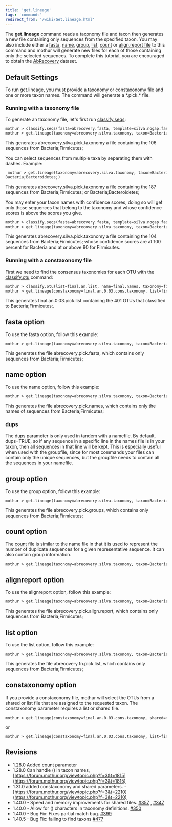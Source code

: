 ```yaml
---
title: 'get.lineage'
tags: 'commands'
redirect_from: '/wiki/Get.lineage.html'
---
```

The **get.lineage** command reads a taxonomy file
and taxon then generates a new file containing only sequences from the
specified taxon. You may also include either a [
fasta](fasta_file), [ name](name_file), [
group](group_file), [ list](list_file), [
count](Count_File) or [align.report
file](align.report_file) to this command and mothur will
generate new files for each of those containing only the selected
sequences. To complete this tutorial, you are encouraged to obtain the [
AbRecovery](https://mothur.s3.us-east-2.amazonaws.com/wiki/abrecovery.zip) dataset.


## Default Settings

To run get.lineage, you must provide a taxonomy or constaxonomy file and
one or more taxon names. The command will generate a \*.pick.\* file.

### Running with a taxonomy file

To generate an taxonomy file, let\'s first run
[classify.seqs](classify.seqs):

    mothur > classify.seqs(fasta=abrecovery.fasta, template=silva.nogap.fasta, taxonomy=silva.bacteria.silva.tax)
    mothur > get.lineage(taxonomy=abrecovery.silva.taxonomy, taxon=Bacteria;Firmicutes;)

This generates abrecovery.silva.pick.taxonomy a file containing the 106
sequences from Bacteria;Firmicutes;

You can select sequences from multiple taxa by separating them with
dashes. Example:

     mothur > get.lineage(taxonomy=abrecovery.silva.taxonomy, taxon=Bacteria;Firmicutes;-Bacteria;Bacteroidetes;)

This generates abrecovery.silva.pick.taxonomy a file containing the 187
sequences from Bacteria;Firmicutes; or Bacteria;Bacteroidetes;

You may enter your taxon names with confidence scores, doing so will get
only those sequences that belong to the taxonomy and whose confidence
scores is above the scores you give.

    mothur > classify.seqs(fasta=abrecovery.fasta, template=silva.nogap.fasta, taxonomy=silva.bacteria.silva.tax)
    mothur > get.lineage(taxonomy=abrecovery.silva.taxonomy, taxon=Bacteria(100);Firmicutes(90);)

This generates abrecovery.silva.pick.taxonomy a file containing the 104
sequences from Bacteria;Firmicutes; whose confidence scores are at 100
percent for Bacteria and at or above 90 for Firmicutes.

### Running with a constaxonomy file

First we need to find the consensus taxonomies for each OTU with the
[classify.otu](classify.otu) command:

    mothur > classify.otu(list=final.an.list, name=final.names, taxonomy=final.taxonomy)
    mothur > get.lineage(constaxonomy=final.an.0.03.cons.taxonomy, list=final.an.list, taxon=Bacteria;Firmicutes;, label=0.03)

This generates final.an.0.03.pick.list containing the 401 OTUs that
classified to Bacteria;Firmicutes;.

## fasta option

To use the fasta option, follow this example:

    mothur > get.lineage(taxonomy=abrecovery.silva.taxonomy, taxon=Bacteria;Firmicutes;, fasta=abrecovery.fasta)

This generates the file abrecovery.pick.fasta, which contains only
sequences from Bacteria;Firmicutes;

## name option

To use the name option, follow this example:

    mothur > get.lineage(taxonomy=abrecovery.silva.taxonomy, taxon=Bacteria;Firmicutes;, name=abrecovery.names)

This generates the file abrecovery.pick.names, which contains only the
names of sequences from Bacteria;Firmicutes;

### dups

The dups parameter is only used in tandem with a namefile. By default,
dups=TRUE, so if any sequence in a specific line in the names file is in
your taxon, then all sequences in that line will be kept. This is
especially useful when used with the groupfile, since for most commands
your files can contain only the unique sequences, but the groupfile
needs to contain all the sequences in your namefile.

## group option

To use the group option, follow this example:

    mothur > get.lineage(taxonomy=abrecovery.silva.taxonomy, taxon=Bacteria;Firmicutes;, group=abrecovery.groups)

This generates the file abrecovery.pick.groups, which contains only
sequences from Bacteria;Firmicutes;

## count option

The [ count](Count_File) file is similar to the name file in
that it is used to represent the number of duplicate sequences for a
given representative sequence. It can also contain group information.

    mothur > get.lineage(taxonomy=abrecovery.silva.taxonomy, taxon=Bacteria;Firmicutes;, count=abrecovery.count_table)

## alignreport option

To use the alignreport option, follow this example:

    mothur > get.lineage(taxonomy=abrecovery.silva.taxonomy, taxon=Bacteria;Firmicutes;, alignreport=abrecovery.align.report)

This generates the file abrecovery.pick.align.report, which contains
only sequences from Bacteria;Firmicutes;

## list option

To use the list option, follow this example:

    mothur > get.lineage(taxonomy=abrecovery.silva.taxonomy, taxon=Bacteria;Firmicutes;, list=abrecovery.fn.list)

This generates the file abrecovery.fn.pick.list, which contains only
sequences from Bacteria;Firmicutes;

## constaxonomy option

If you provide a constaxonomy file, mothur will select the OTUs from a
shared or list file that are assigned to the requested taxon. The
constaxonomy parameter requires a list or shared file.

    mothur > get.lineage(constaxonomy=final.an.0.03.cons.taxonomy, shared=final.an.shared, taxon=Bacteria;Firmicutes;, label=0.03)

or

    mothur > get.lineage(constaxonomy=final.an.0.03.cons.taxonomy, list=final.an.list, taxon=Bacteria;Firmicutes;, label=0.03)

## Revisions

-   1.28.0 Added count parameter
-   1.28.0 Can handle () in taxon names,
    [https://forum.mothur.org/viewtopic.php?f=3&t=1815](https://forum.mothur.org/viewtopic.php?f=3&t=1815)
-   1.31.0 added constaxonomy and shared parameters. -
    [https://forum.mothur.org/viewtopic.php?f=3&t=2210](https://forum.mothur.org/viewtopic.php?f=3&t=2210)
-   1.40.0 - Speed and memory improvements for shared files.
    [\#357](https://github.com/mothur/mothur/issues/357) ,
    [\#347](https://github.com/mothur/mothur/issues/347)
-   1.40.0 - Allow for () characters in taxonomy definitions.
    [\#350](https://github.com/mothur/mothur/issues/350)
-   1.40.0 - Bug Fix: Fixes partial match bug.
    [\#399](https://github.com/mothur/mothur/issues/399)
-   1.40.5 - Bug Fix: failing to find taxons
    [\#477](https://github.com/mothur/mothur/issues/477)


